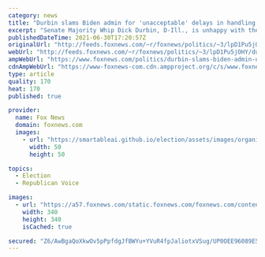 ```yaml
---
category: news
title: "Durbin slams Biden admin for 'unacceptable' delays in handling DACA applications"
excerpt: "Senate Majority Whip Dick Durbin, D-Ill., is unhappy with the Biden administration following the release of a quarterly report of statistics related to applications for the Deferred Action for Childhood Arrivals (DACA) program."
publishedDateTime: 2021-06-30T17:20:57Z
originalUrl: "http://feeds.foxnews.com/~r/foxnews/politics/~3/lpD1Pu5jOHY/durbin-slams-biden-admin-unacceptable-delays-daca-applications"
webUrl: "http://feeds.foxnews.com/~r/foxnews/politics/~3/lpD1Pu5jOHY/durbin-slams-biden-admin-unacceptable-delays-daca-applications"
ampWebUrl: "https://www.foxnews.com/politics/durbin-slams-biden-admin-unacceptable-delays-daca-applications.amp"
cdnAmpWebUrl: "https://www-foxnews-com.cdn.ampproject.org/c/s/www.foxnews.com/politics/durbin-slams-biden-admin-unacceptable-delays-daca-applications.amp"
type: article
quality: 170
heat: 170
published: true

provider:
  name: Fox News
  domain: foxnews.com
  images:
    - url: "https://smartableai.github.io/election/assets/images/organizations/foxnews.com-50x50.jpg"
      width: 50
      height: 50

topics:
  - Election
  - Republican Voice

images:
  - url: "https://a57.foxnews.com/static.foxnews.com/foxnews.com/content/uploads/2021/03/340/340/RonnBlitzerHeadshot.jpg?ve=1&tl=1"
    width: 340
    height: 340
    isCached: true

secured: "Z6/AwBgaQoXkwOv5pPpfdgJfBWYu+YVuR4fpJaliotxVSug/UP0OEE96089E55AyW0szNfPHylbHLrPzn8qngDbejouxRWIeGhN9QNxR2UVVWUDtcHsgczhpKB2AOb2Gse63etlEl/SX+1s+DOBZdKvj+zz+DeiHaZnaM3y6bqCE52Cq4hQ0ekONSyuMXlsm5MV6j3koADQm3XjbFcApvkJTMPAJRFo0bsaFbEOcs0b9J/A9nLbGG+mqMH5oVPArtW8+5q52Wq2uhZPwkV2MiXrRnSb26rvBWfldJl4MLjkrN/AVsdXzECA2qwBp5z+qZTy+gD239CaRlm5lxxbdaRqqfzfTV7VzWDNI+Inds98=;VwqawpdjdZhdbnJaDvIAww=="
---
```


